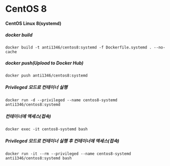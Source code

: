 # CentOS 8

#### CentOS Linux 8(systemd)
##### docker build
```
docker build -t anti1346/centos8:systemd -f Dockerfile.systemd . --no-cache
```
##### docker push(Upload to Docker Hub)
```
docker push anti1346/centos8:systemd
```
##### Privileged 모드로 컨테이너 실행
```
docker run -d --privileged --name centos8-systemd anti1346/centos8:systemd
```
##### 컨테이너에 액세스(접속)
```
docker exec -it centos8-systemd bash
```
##### Privileged 모드로 컨테이너 실행 후 컨테이너에 액세스(접속)
```
docker run -it --rm --privileged --name centos8-systemd anti1346/centos8:systemd bash
```
